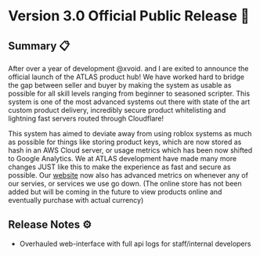 # Version 3.0 Official Public Release :confetti_ball: 

## Summary :clipboard: 
After over a year of development @xvoid. and I are exited to announce the official launch of the ATLAS product hub! We have worked hard to bridge the gap between seller and buyer by making the system as usable as possible for all skill levels ranging from beginner to seasoned scripter. This system is one of the most advanced systems out there with state of the art custom product delivery, incredibly secure product whitelisting and lightning fast servers routed through Cloudflare!

This system has aimed to deviate away from using roblox systems as much as possible for things like storing product keys, which are now stored as hash in an AWS Cloud server, or usage metrics which has been now shifted to Google Analytics. We at ATLAS development have made many more changes JUST like this to make the experience as fast and secure as possible. Our [website](https://atlas-development-services.operator-spider.com/) now also has advanced metrics on whenever any of our servies, or services we use go down. (The online store has not been  added but will be coming in the future to view products online and eventually purchase with actual currency)


## Release Notes :gear: 
- Overhauled web-interface with full api logs for staff/internal developers

